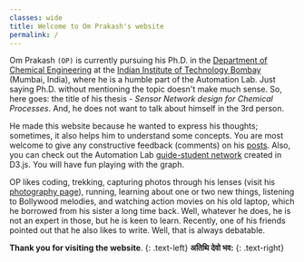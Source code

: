 ```yaml
---
classes: wide
title: Welcome to Om Prakash's website
permalink: /
---
```


Om Prakash `(OP)` is currently pursuing his Ph.D. in the [Department of Chemical Engineering](https://www.che.iitb.ac.in/) at the [Indian Institute of Technology Bombay](http://www.iitb.ac.in/) (Mumbai, India), where he is a humble part of the Automation Lab.
Just saying Ph.D. without mentioning the topic doesn't make much sense. So, here goes: the title of his thesis - *Sensor Network design for Chemical Processes*. And, he does not want to talk about himself in the 3rd person.

He made this website because he wanted to express his thoughts; sometimes, it also helps him to understand some concepts. You are most welcome to give any constructive feedback (comments) on his [posts](/blog/). Also, you can check out the Automation Lab [guide-student network](/automationlab-network/) created in D3.js. You will have fun playing with the graph.

OP likes coding, trekking, capturing photos through his lenses (visit his [photography page](/photography/)), running, learning about one or two new things, listening to Bollywood melodies, and watching action movies on his old laptop, which he borrowed from his sister a long time back. Well, whatever he does, he is not an expert in those, but he is keen to learn. Recently, one of his friends pointed out that he also likes to write. Well, that is always debatable.

**Thank you for visiting the website**.
{: .text-left}
**अतिथि देवो भव:**
{: .text-right}

